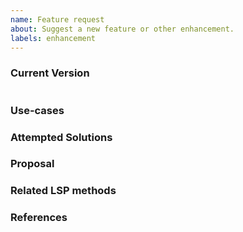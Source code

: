 ```yaml
---
name: Feature request
about: Suggest a new feature or other enhancement.
labels: enhancement
---
```


### Current Version
<!--
Run `terraform-ls --version` to show the version, and paste the result between the ``` marks below.
If you are not running the latest version, please try upgrading because your issue may have already been fixed.
-->
```

```

### Use-cases
<!--
In order to properly evaluate a feature request, it is necessary to understand the use-cases for it.

Please describe below the _end goal_ you are trying to achieve that has led you to request this feature.

Please keep this section focused on the problem and not on the suggested solution. We'll get to that in a moment, below!
-->

### Attempted Solutions
<!--
If you've already tried to solve the problem within server's existing features and found a limitation that prevented you from succeeding, please describe it below in as much detail as possible.

Ideally, this would include real configuration snippets that you tried, actions you performed (e.g. autocompletion in a particular position in that snippet), and what results you got in each case.

Please remove any sensitive information such as passwords before sharing configuration snippets and command lines.
--->

### Proposal
<!--
If you have an idea for a way to address the problem via a change to existing features, please describe it below.

In this section, it's helpful to include specific examples of how what you are suggesting might look in configuration files, or on the command line, since that allows us to understand the full picture of what you are proposing.

If you're not sure of some details, don't worry! When we evaluate the feature request we may suggest modifications as necessary to work within the design constraints of Language Server.
-->

### Related LSP methods
<!--
Please mention if you know your request is related to any particular LSP method, e.g. textDocument/completion
Specification with all methods is available at
https://microsoft.github.io/language-server-protocol/specifications/specification-current/
-->

### References
<!--
Are there any other GitHub issues, whether open or closed, that are related to the problem you've described above or to the suggested solution? If so, please create a list below that mentions each of them. For example:

- #6017
-->
